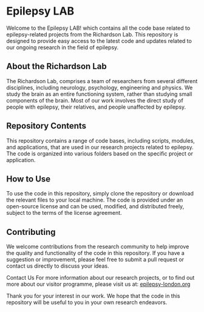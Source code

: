 # Epilepsy LAB
Welcome to the Epilepsy LAB! which contains all the code base related to epilepsy-related projects from the Richardson Lab. This repository is designed to provide easy access to the latest code and updates related to our ongoing research in the field of epilepsy.

## About the Richardson Lab
The Richardson Lab, comprises a team of researchers from several different disciplines, including neurology, psychology, engineering and physics. We study the brain as an entire functioning system, rather than studying small components of the brain. Most of our work involves the direct study of people with epilepsy, their relatives, and people unaffected by epilepsy.

## Repository Contents
This repository contains a range of code bases, including scripts, modules, and applications, that are used in our research projects related to epilepsy. The code is organized into various folders based on the specific project or application.

## How to Use
To use the code in this repository, simply clone the repository or download the relevant files to your local machine. The code is provided under an open-source license and can be used, modified, and distributed freely, subject to the terms of the license agreement.

## Contributing
We welcome contributions from the research community to help improve the quality and functionality of the code in this repository. If you have a suggestion or improvement, please feel free to submit a pull request or contact us directly to discuss your ideas.

Contact Us
For more information about our research projects, or to find out more about our visitor programme, please visit us at: [epilepsy-london.org](https://epilepsy-london.org/)

Thank you for your interest in our work. We hope that the code in this repository will be useful to you in your own research endeavors.
